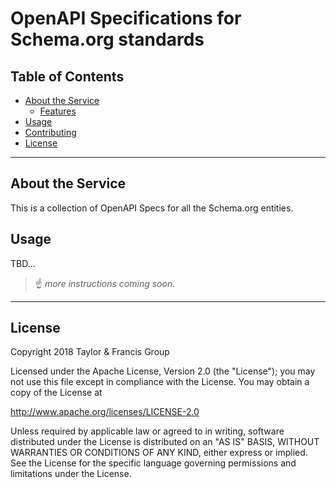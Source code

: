 # OpenAPI Specifications for Schema.org standards

## Table of Contents

- [About the Service](#about)
  - [Features](#features)
- [Usage](#usage)
- [Contributing](CONTRIBUTING.md)
- [License](#license)

---

## About the Service <a id="about"></a>

This is a collection of OpenAPI Specs for all the Schema.org entities.

## Usage <a id="usage"></a>

TBD...

> :point_up: _more instructions coming soon._

---

## License <a id="license"></a>

Copyright 2018 Taylor & Francis Group

Licensed under the Apache License, Version 2.0 (the "License");
you may not use this file except in compliance with the License.
You may obtain a copy of the License at

http://www.apache.org/licenses/LICENSE-2.0

Unless required by applicable law or agreed to in writing, software
distributed under the License is distributed on an "AS IS" BASIS,
WITHOUT WARRANTIES OR CONDITIONS OF ANY KIND, either express or implied.
See the License for the specific language governing permissions and
limitations under the License.
